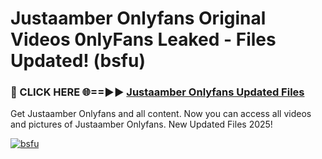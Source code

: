 # Justaamber Onlyfans Original Videos 0nlyFans Leaked - Files Updated! (bsfu)

<h3>🔴 CLICK HERE 🌐==►► <a href="https://tinyurl.com/ehrbuxhb" rel="nofollow">Justaamber Onlyfans Updated Files</a></h3>

Get Justaamber Onlyfans and all content. Now you can access all videos and pictures of Justaamber Onlyfans. New Updated Files 2025!

[![bsfu](https://i.imgur.com/lVYEuWS.gif)](https://tinyurl.com/ehrbuxhb)
